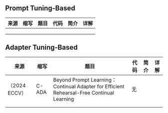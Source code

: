 ## Prompt Tuning-Based

| 来源 | 缩写 | 题目 | 代码 | 简介 | 详解 |
| ---- | ---- | ---- | ---- | ---- | ---- |
|      |      |      |      |      |      |
|      |      |      |      |      |      |
|      |      |      |      |      |      |













## Adapter Tuning-Based

| 来源          | 缩写  | 题目                                                         | 代码 | 简介 | 详解 |
| ------------- | ----- | ------------------------------------------------------------ | ---- | ---- | ---- |
| （2024 ECCV） | C-ADA | Beyond Prompt Learning：Continual Adapter for Efficient Rehearsal-Free Continual Learning | 无   |      |      |
|               |       |                                                              |      |      |      |
|               |       |                                                              |      |      |      |



